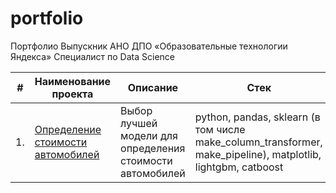 # portfolio
Портфолио
Выпускник АНО ДПО «Образовательные технологии Яндекса» Специалист по Data Science 

| #    | Наименование проекта                | Описание                                                     | Стек                                                         |
| ---- | ------------------------------------------------------------ | ------------------------------------------------------------ | ------------------------------------------------------------ |
| 1.   | [Определение стоимости автомобилей](https://github.com/kuzminvas/portfolio/tree/233e01d1d5652f1b8353a107d7382f1671156b69/price_auto) | Выбор лучшей модели для определения <br/>стоимости автомобилей <br/> | python, pandas, sklearn (в том числе make_column_transformer, make_pipeline), matplotlib, lightgbm, catboost       |
